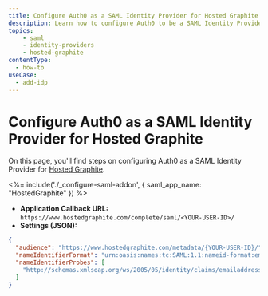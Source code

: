 ```yaml
---
title: Configure Auth0 as a SAML Identity Provider for Hosted Graphite
description: Learn how to configure Auth0 to be a SAML Identity Provider for Hosted Graphite.
topics:
    - saml
    - identity-providers
    - hosted-graphite
contentType:
  - how-to
useCase:
  - add-idp
---
```


# Configure Auth0 as a SAML Identity Provider for Hosted Graphite

On this page, you'll find steps on configuring Auth0 as a SAML Identity Provider for [Hosted Graphite](https://www.hostedgraphite.com/).

<%= include('./_configure-saml-addon', {
  saml_app_name: "HostedGraphite"
}) %>

- **Application Callback URL:** `https://www.hostedgraphite.com/complete/saml/<YOUR-USER-ID>/`
- **Settings (JSON):**

```json
{
  "audience": "https://www.hostedgraphite.com/metadata/{YOUR-USER-ID}/",
  "nameIdentifierFormat": "urn:oasis:names:tc:SAML:1.1:nameid-format:emailAddress",
  "nameIdentifierProbes": [
    "http://schemas.xmlsoap.org/ws/2005/05/identity/claims/emailaddress"
  ]
}
```

